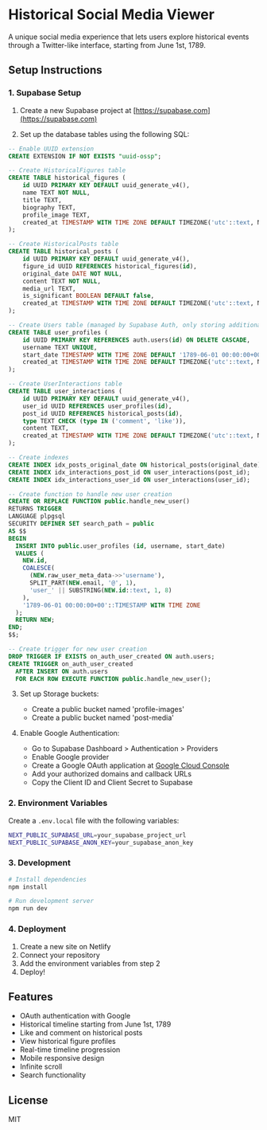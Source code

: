 # Historical Social Media Viewer

A unique social media experience that lets users explore historical events through a Twitter-like interface, starting from June 1st, 1789.

## Setup Instructions

### 1. Supabase Setup

1. Create a new Supabase project at [https://supabase.com](https://supabase.com)

2. Set up the database tables using the following SQL:

```sql
-- Enable UUID extension
CREATE EXTENSION IF NOT EXISTS "uuid-ossp";

-- Create HistoricalFigures table
CREATE TABLE historical_figures (
    id UUID PRIMARY KEY DEFAULT uuid_generate_v4(),
    name TEXT NOT NULL,
    title TEXT,
    biography TEXT,
    profile_image TEXT,
    created_at TIMESTAMP WITH TIME ZONE DEFAULT TIMEZONE('utc'::text, NOW()) NOT NULL
);

-- Create HistoricalPosts table
CREATE TABLE historical_posts (
    id UUID PRIMARY KEY DEFAULT uuid_generate_v4(),
    figure_id UUID REFERENCES historical_figures(id),
    original_date DATE NOT NULL,
    content TEXT NOT NULL,
    media_url TEXT,
    is_significant BOOLEAN DEFAULT false,
    created_at TIMESTAMP WITH TIME ZONE DEFAULT TIMEZONE('utc'::text, NOW()) NOT NULL
);

-- Create Users table (managed by Supabase Auth, only storing additional info)
CREATE TABLE user_profiles (
    id UUID PRIMARY KEY REFERENCES auth.users(id) ON DELETE CASCADE,
    username TEXT UNIQUE,
    start_date TIMESTAMP WITH TIME ZONE DEFAULT '1789-06-01 00:00:00+00'::TIMESTAMP WITH TIME ZONE,
    created_at TIMESTAMP WITH TIME ZONE DEFAULT TIMEZONE('utc'::text, NOW()) NOT NULL
);

-- Create UserInteractions table
CREATE TABLE user_interactions (
    id UUID PRIMARY KEY DEFAULT uuid_generate_v4(),
    user_id UUID REFERENCES user_profiles(id),
    post_id UUID REFERENCES historical_posts(id),
    type TEXT CHECK (type IN ('comment', 'like')),
    content TEXT,
    created_at TIMESTAMP WITH TIME ZONE DEFAULT TIMEZONE('utc'::text, NOW()) NOT NULL
);

-- Create indexes
CREATE INDEX idx_posts_original_date ON historical_posts(original_date);
CREATE INDEX idx_interactions_post_id ON user_interactions(post_id);
CREATE INDEX idx_interactions_user_id ON user_interactions(user_id);

-- Create function to handle new user creation
CREATE OR REPLACE FUNCTION public.handle_new_user()
RETURNS TRIGGER
LANGUAGE plpgsql
SECURITY DEFINER SET search_path = public
AS $$
BEGIN
  INSERT INTO public.user_profiles (id, username, start_date)
  VALUES (
    NEW.id,
    COALESCE(
      (NEW.raw_user_meta_data->>'username'),
      SPLIT_PART(NEW.email, '@', 1),
      'user_' || SUBSTRING(NEW.id::text, 1, 8)
    ),
    '1789-06-01 00:00:00+00'::TIMESTAMP WITH TIME ZONE
  );
  RETURN NEW;
END;
$$;

-- Create trigger for new user creation
DROP TRIGGER IF EXISTS on_auth_user_created ON auth.users;
CREATE TRIGGER on_auth_user_created
  AFTER INSERT ON auth.users
  FOR EACH ROW EXECUTE FUNCTION public.handle_new_user();
```

3. Set up Storage buckets:
   - Create a public bucket named 'profile-images'
   - Create a public bucket named 'post-media'

4. Enable Google Authentication:
   - Go to Supabase Dashboard > Authentication > Providers
   - Enable Google provider
   - Create a Google OAuth application at [Google Cloud Console](https://console.cloud.google.com)
   - Add your authorized domains and callback URLs
   - Copy the Client ID and Client Secret to Supabase

### 2. Environment Variables

Create a `.env.local` file with the following variables:

```bash
NEXT_PUBLIC_SUPABASE_URL=your_supabase_project_url
NEXT_PUBLIC_SUPABASE_ANON_KEY=your_supabase_anon_key
```

### 3. Development

```bash
# Install dependencies
npm install

# Run development server
npm run dev
```

### 4. Deployment

1. Create a new site on Netlify
2. Connect your repository
3. Add the environment variables from step 2
4. Deploy!

## Features

- OAuth authentication with Google
- Historical timeline starting from June 1st, 1789
- Like and comment on historical posts
- View historical figure profiles
- Real-time timeline progression
- Mobile responsive design
- Infinite scroll
- Search functionality

## License

MIT